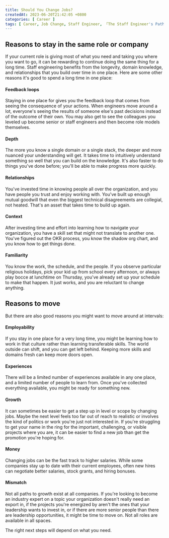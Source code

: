```yaml
---
title: Should You Change Jobs?
createdAt: 2023-06-20T21:42:05 +0800
categories: [ Career ]
tags: [ Career, Job Change, Staff Engineer, 「The Staff Engineer's Path」 ]
---
```


## Reasons to stay in the same role or company

If your current role is giving most of what you need and taking you where you want to go,
it can be rewarding to continue doing the same thing for a long time. Staff engineering benefits
from the longevity, domain knowledge, and relationships that you build over time in one place.
Here are some other reasons it's good to spend a long time in one place:

#### Feedback loops

Staying in one place for gives you the feedback loop that comes from seeing the consequence of your actions.
When engineers move around a lot, everyone's seeing the results of someone else's past decisions instead of the outcome
of their own.
You may also get to see the colleagues you leveled up become senior or staff engineers and then become role models
themselves.

#### Depth

The more you know a single domain or a single stack, the deeper and more nuanced your understanding will get.
It takes time to intuitively understand something so well that you can build on the knowledge. It's also faster to do
things you've done before; you'll be able to make progress more quickly.

#### Relationships

You've invested time in knowing people all over the organization, and you have people you trust and enjoy working with.
You've built up enough mutual goodwill that even the biggest technical disagreements are collegial, not heated.
That's an asset that takes time to build up again.

#### Context

After investing time and effort into learning how to navigate your organization, you have a skill set that might not
translate to another one. You've figured out the OKR process, you know the shadow org chart, and you know how to get
things done.

#### Familiarity

You know the work, the schedule, and the people. If you observe particular religious holidays, pick your kid up from
school every afternoon, or always play bocce at lunchtime on Thursday, you've already set up your schedule to make
that happen. It just works, and you are reluctant to change anything.

## Reasons to move

But there are also good reasons you might want to move around at intervals:

#### Employability

If you stay in one place for a very long time, you might be learning how to work in that culture rather than learning
transferable skills. The world outside can shift, and you can get left behind. Keeping more skills and domains fresh can
keep more doors open.

#### Experiences

There will be a limited number of experiences available in any one place, and a limited number of people to learn from.
Once you've collected everything available, you might be ready for something new.

#### Growth

It can sometimes be easier to get a step up in level or scope by changing jobs. Maybe the next level feels too far out
of reach to realistic or involves the kind of politics or work you're just not interested in. If you're struggling to
get your name in the ring for the important, challenging, or visible projects where you are, it can be easier to find
a new job than get the promotion you're hoping for.

#### Money

Changing jobs can be the fast track to higher salaries. While some companies stay up to date with their current
employees, often new hires can negotiate better salaries, stock grants, and hiring bonuses.

#### Mismatch

Not all paths to growth exist at all companies. If you're looking to become an industry expert on a topic your
organization doesn't really need an export in, if the projects you're energized by aren't the ones that your leadership
wants to invest in, or if there are more senior people than there are leadership opportunities, it might be time to
move on. Not all roles are available in all spaces.

The right next steps will depend on what you need. 


